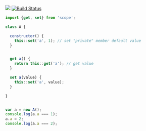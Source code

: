 ![](https://img.shields.io/github/license/mashape/apistatus.svg?maxAge=2592000)
[![Build Status](https://travis-ci.org/masalygin/scope.svg?branch=master)](https://travis-ci.org/masalygin/scope)

```javascript
import {get, set} from 'scope';

class A {

  constructor() {
    this::set('a', 1); // set "private" member default value
  }


  get a() {
    return this::get('a'); // get value
  }

  set a(value) {
    this::set('a', value);
  }

}


var a = new A();
console.log(a.a === 1);
a.a = 2;
console.log(a.a === 2);
```
